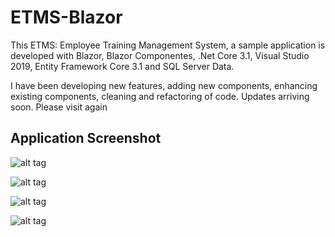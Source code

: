 # ETMS-Blazor
 This ETMS: Employee Training Management System, a sample application is developed with Blazor, Blazor Componentes, .Net Core 3.1, Visual Studio 2019, Entity Framework Core 3.1 and SQL Server Data.
 
I have been developing new features, adding new components, enhancing existing components, cleaning and refactoring of code. Updates arriving soon. Please visit again
 
  ## Application Screenshot
  
![alt tag](https://github.com/Siraj360/ETMS-Blazor/blob/master/ETMS-Blazor/wwwroot/images/Blazor1.png)

![alt tag](https://github.com/Siraj360/ETMS-Blazor/blob/master/ETMS-Blazor/wwwroot/images/Blazor2.png)

![alt tag](https://github.com/Siraj360/ETMS-Blazor/blob/master/ETMS-Blazor/wwwroot/images/Blazor3.png)

![alt tag](https://github.com/Siraj360/ETMS-Blazor/blob/master/ETMS-Blazor/wwwroot/images/blazor-dashboard.png)
